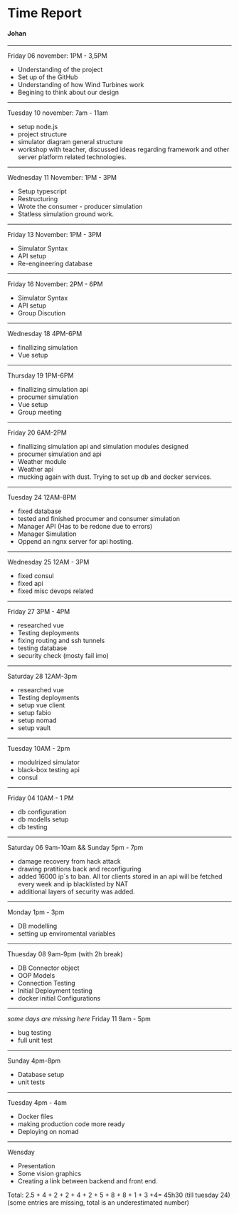 # Time Report

#### Johan
___
Friday 06 november: 1PM - 3,5PM </br>

* Understanding of the project
* Set up of the GitHub
* Understanding of how Wind Turbines work
* Begining to think about our design
---

Tuesday 10 november: 7am - 11am </br>

* setup node.js
* project structure
* simulator diagram general structure
* workshop with teacher, discussed ideas regarding framework and other server platform related technologies. 
---

Wednesday 11 November: 1PM - 3PM </br>
* Setup typescript
* Restructuring
* Wrote the consumer - producer simulation
* Statless simulation ground work.

---
Friday 13 November: 1PM - 3PM </br>
* Simulator Syntax 
* API setup
* Re-engineering database

---
Friday 16 November: 2PM - 6PM </br>
* Simulator Syntax 
* API setup
* Group Discution

---
Wednesday 18 4PM-6PM
* finallizing simulation
* Vue setup
---
Thursday 19 1PM-6PM
* finallizing simulation api
* procumer simulation
* Vue setup
* Group meeting

---
Friday 20 6AM-2PM
* finallizing simulation api and simulation modules designed
* procumer simulation and api
* Weather module
* Weather api
* mucking again with dust. Trying to set up db and docker services.
---
Tuesday 24 12AM-8PM
* fixed database
* tested and finished procumer and consumer simulation
* Manager API (Has to be redone due to errors)
* Manager Simulation
* Oppend an ngnx server for api hosting.

---
Wednesday 25 12AM - 3PM
* fixed consul
* fixed api
* fixed misc devops related
---
Friday 27 3PM - 4PM
* researched vue
* Testing deployments
* fixing routing and ssh tunnels
* testing database
* security check (mosty fail imo)

---
Saturday 28 12AM-3pm
* researched vue
* Testing deployments
* setup vue client
* setup fabio
* setup nomad
* setup vault

---
Tuesday 10AM - 2pm
* modulrized simulator
* black-box testing api
* consul

---
Friday 04 10AM - 1 PM
* db configuration
* db modells setup
* db testing

---
Saturday 06 9am-10am && Sunday 5pm - 7pm 
* damage recovery from hack attack
* drawing pratitions back and reconfiguring
* added 16000 ip´s to ban. All tor clients stored in an api will be fetched every week and ip blacklisted by NAT
* additional layers of security was added.

---

Monday 1pm - 3pm
* DB modelling 
* setting up enviromental variables

---
Thuesday 08 9am-9pm (with 2h break)
* DB Connector object
* OOP Models 
* Connection Testing
* Initial Deployment testing
* docker initial Configurations 
---
*some days are missing here*
Friday 11 9am - 5pm
* bug testing
* full unit test
---
Sunday 4pm-8pm
* Database setup
* unit tests
---
Tuesday 4pm - 4am
* Docker files
* making production code more ready
* Deploying on nomad

---
Wensday
* Presentation
* Some vision graphics
* Creating a link between backend and front end.

Total: 
2.5 + 4 + 2 + 2 + 4 + 2 + 5 + 8 + 8 + 1 + 3 +4= 45h30 (till tuesday 24) (some entries are missing, total is an underestimated number)

